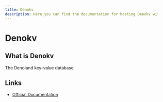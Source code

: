 ```yaml
---
title: Denokv
description: Here you can find the documentation for hosting Denokv with Coolify.
---
```


# Denokv

## What is Denokv

The Denoland key-value database

## Links

- [Official Documentation](https://docs.deno.com/deploy/kv/manual/?utm_source=coolify.io)
